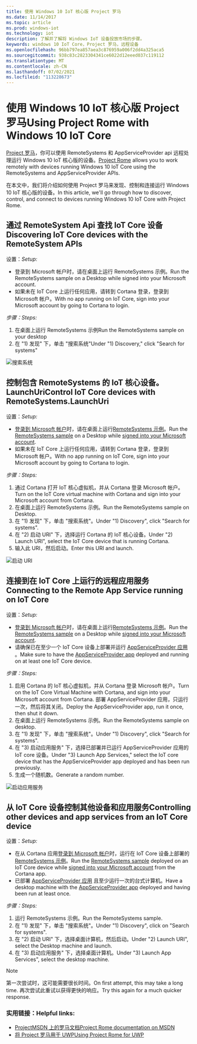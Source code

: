 ```yaml
---
title: 使用 Windows 10 IoT 核心版 Project 罗马
ms.date: 11/14/2017
ms.topic: article
ms.prod: windows-iot
ms.technology: iot
description: 了解并了解将 Windows IoT 设备投放市场的步骤。
keywords: windows 10 IoT Core，Project 罗马，远程设备
ms.openlocfilehash: 96bb797ea857aea3c876959a006f2dd4a325aca5
ms.sourcegitcommit: 938c83c2823304341ce6022d12eeed037c119112
ms.translationtype: MT
ms.contentlocale: zh-CN
ms.lasthandoff: 07/02/2021
ms.locfileid: "113228673"
---
```

# <a name="using-project-rome-with-windows-10-iot-core"></a><span data-ttu-id="ab1e1-104">使用 Windows 10 IoT 核心版 Project 罗马</span><span class="sxs-lookup"><span data-stu-id="ab1e1-104">Using Project Rome with Windows 10 IoT Core</span></span> 
 
<span data-ttu-id="ab1e1-105">[Project 罗马](https://developer.microsoft.com/en-us/windows/project-rome)，你可以使用 RemoteSystems 和 AppServiceProvider api 远程处理运行 Windows 10 IoT 核心版的设备。</span><span class="sxs-lookup"><span data-stu-id="ab1e1-105">[Project Rome](https://developer.microsoft.com/en-us/windows/project-rome) allows you to work remotely with devices running Windows 10 IoT Core using the RemoteSystems and AppServiceProvider APIs.</span></span> 
 
<span data-ttu-id="ab1e1-106">在本文中，我们将介绍如何使用 Project 罗马来发现、控制和连接运行 Windows 10 IoT 核心版的设备。</span><span class="sxs-lookup"><span data-stu-id="ab1e1-106">In this article, we'll go through how to discover, control, and connect to devices running Windows 10 IoT Core with Project Rome.</span></span>  
 
## <a name="discovering-iot-core-devices-with-the-remotesystem-apis"></a><span data-ttu-id="ab1e1-107">通过 RemoteSystem Api 查找 IoT Core 设备</span><span class="sxs-lookup"><span data-stu-id="ab1e1-107">Discovering IoT Core devices with the RemoteSystem APIs</span></span> 
 
<span data-ttu-id="ab1e1-108">设置：</span><span class="sxs-lookup"><span data-stu-id="ab1e1-108">_Setup:_</span></span>
* <span data-ttu-id="ab1e1-109">登录到 Microsoft 帐户时，请在桌面上运行 RemoteSystems 示例。</span><span class="sxs-lookup"><span data-stu-id="ab1e1-109">Run the RemoteSystems sample on a Desktop while signed into your Microsoft account.</span></span>  
* <span data-ttu-id="ab1e1-110">如果未在 IoT Core 上运行任何应用，请转到 Cortana 登录，登录到 Microsoft 帐户。</span><span class="sxs-lookup"><span data-stu-id="ab1e1-110">With no app running on IoT Core, sign into your Microsoft account by going to Cortana to login.</span></span> 
 
<span data-ttu-id="ab1e1-111">_步骤：_</span><span class="sxs-lookup"><span data-stu-id="ab1e1-111">_Steps:_</span></span>
1. <span data-ttu-id="ab1e1-112">在桌面上运行 RemoteSystems 示例</span><span class="sxs-lookup"><span data-stu-id="ab1e1-112">Run the RemoteSystems sample on your desktop</span></span> 
2. <span data-ttu-id="ab1e1-113">在 "1) 发现" 下，单击 "搜索系统"</span><span class="sxs-lookup"><span data-stu-id="ab1e1-113">Under "1) Discovery," click "Search for systems"</span></span> 

![搜索系统](../media/ProjectRome/SearchForSystems.gif)
 
## <a name="control-iot-core-devices-with-remotesystemslaunchuri"></a><span data-ttu-id="ab1e1-115">控制包含 RemoteSystems 的 IoT 核心设备。 LaunchUri</span><span class="sxs-lookup"><span data-stu-id="ab1e1-115">Control IoT Core devices with RemoteSystems.LaunchUri</span></span> 
 
<span data-ttu-id="ab1e1-116">设置：</span><span class="sxs-lookup"><span data-stu-id="ab1e1-116">_Setup:_</span></span>
* <span data-ttu-id="ab1e1-117">[登录到 Microsoft 帐户](https://github.com/Microsoft/Windows-universal-samples/tree/master/Samples/WebAccountManagement)时，请在桌面上运行[RemoteSystems 示例](https://github.com/Microsoft/Windows-universal-samples/tree/dev/Samples/RemoteSystems)。</span><span class="sxs-lookup"><span data-stu-id="ab1e1-117">Run the [RemoteSystems sample](https://github.com/Microsoft/Windows-universal-samples/tree/dev/Samples/RemoteSystems) on a Desktop while [signed into your Microsoft account](https://github.com/Microsoft/Windows-universal-samples/tree/master/Samples/WebAccountManagement).</span></span>
* <span data-ttu-id="ab1e1-118">如果未在 IoT Core 上运行任何应用，请转到 Cortana 登录，登录到 Microsoft 帐户。</span><span class="sxs-lookup"><span data-stu-id="ab1e1-118">With no app running on IoT Core, sign into your Microsoft account by going to Cortana to login.</span></span> 
 
<span data-ttu-id="ab1e1-119">_步骤：_</span><span class="sxs-lookup"><span data-stu-id="ab1e1-119">_Steps:_</span></span>
1. <span data-ttu-id="ab1e1-120">通过 Cortana 打开 IoT 核心虚拟机，并从 Cortana 登录 Microsoft 帐户。</span><span class="sxs-lookup"><span data-stu-id="ab1e1-120">Turn on the IoT Core virtual machine with Cortana and sign into your Microsoft account from Cortana.</span></span> 
2. <span data-ttu-id="ab1e1-121">在桌面上运行 RemoteSystems 示例。</span><span class="sxs-lookup"><span data-stu-id="ab1e1-121">Run the RemoteSystems sample on Desktop.</span></span> 
3. <span data-ttu-id="ab1e1-122">在 "1) 发现" 下，单击 "搜索系统"。</span><span class="sxs-lookup"><span data-stu-id="ab1e1-122">Under "1) Discovery", click "Search for systems".</span></span> 
4. <span data-ttu-id="ab1e1-123">在 "2) 启动 URI" 下，选择运行 Cortana 的 IoT 核心设备。</span><span class="sxs-lookup"><span data-stu-id="ab1e1-123">Under "2) Launch URI", select the IoT Core device that is running Cortana.</span></span> 
5. <span data-ttu-id="ab1e1-124">输入此 URI，然后启动。</span><span class="sxs-lookup"><span data-stu-id="ab1e1-124">Enter this URI and launch.</span></span> 

![启动 URI](../media/ProjectRome/LaunchURI.gif)

## <a name="connecting-to-the-remote-app-service-running-on-iot-core"></a><span data-ttu-id="ab1e1-126">连接到在 IoT Core 上运行的远程应用服务</span><span class="sxs-lookup"><span data-stu-id="ab1e1-126">Connecting to the Remote App Service running on IoT Core</span></span> 
<span data-ttu-id="ab1e1-127">设置：</span><span class="sxs-lookup"><span data-stu-id="ab1e1-127">_Setup:_</span></span>
* <span data-ttu-id="ab1e1-128">[登录到 Microsoft 帐户](https://github.com/Microsoft/Windows-universal-samples/tree/master/Samples/WebAccountManagement)时，请在桌面上运行[RemoteSystems 示例](https://github.com/Microsoft/Windows-universal-samples/tree/dev/Samples/RemoteSystems)。</span><span class="sxs-lookup"><span data-stu-id="ab1e1-128">Run the [RemoteSystems sample](https://github.com/Microsoft/Windows-universal-samples/tree/dev/Samples/RemoteSystems) on a Desktop while [signed into your Microsoft account](https://github.com/Microsoft/Windows-universal-samples/tree/master/Samples/WebAccountManagement).</span></span> 
* <span data-ttu-id="ab1e1-129">请确保已在至少一个 IoT Core 设备上部署并运行 [AppServiceProvider 应用](https://github.com/Microsoft/Windows-universal-samples/tree/dev/Samples/AppServices) 。</span><span class="sxs-lookup"><span data-stu-id="ab1e1-129">Make sure to have the [AppServiceProvider app](https://github.com/Microsoft/Windows-universal-samples/tree/dev/Samples/AppServices) deployed and running on at least one IoT Core device.</span></span> 
 
<span data-ttu-id="ab1e1-130">_步骤：_</span><span class="sxs-lookup"><span data-stu-id="ab1e1-130">_Steps:_</span></span>
1. <span data-ttu-id="ab1e1-131">启用 Cortana 的 IoT 核心虚拟机，并从 Cortana 登录 Microsoft 帐户。</span><span class="sxs-lookup"><span data-stu-id="ab1e1-131">Turn on the IoT Core Virtual Machine with Cortana, and sign into your Microsoft account from Cortana.</span></span> <span data-ttu-id="ab1e1-132">部署 AppServiceProvider 应用，只运行一次，然后将其关闭。</span><span class="sxs-lookup"><span data-stu-id="ab1e1-132">Deploy the AppServiceProvider app, run it once, then shut it down.</span></span> 
2. <span data-ttu-id="ab1e1-133">在桌面上运行 RemoteSystems 示例。</span><span class="sxs-lookup"><span data-stu-id="ab1e1-133">Run the RemoteSystems sample on desktop.</span></span> 
3. <span data-ttu-id="ab1e1-134">在 "1) 发现" 下，单击 "搜索系统"。</span><span class="sxs-lookup"><span data-stu-id="ab1e1-134">Under "1) Discovery", click "Search for systems".</span></span> 
4. <span data-ttu-id="ab1e1-135">在 "3) 启动应用服务" 下，选择已部署并已运行 AppServiceProvider 应用的 IoT core 设备。</span><span class="sxs-lookup"><span data-stu-id="ab1e1-135">Under "3) Launch App Services," select the IoT core device that has the AppServiceProvider app deployed and has been run previously.</span></span> 
5. <span data-ttu-id="ab1e1-136">生成一个随机数。</span><span class="sxs-lookup"><span data-stu-id="ab1e1-136">Generate a random number.</span></span>  

![启动应用服务](../media/ProjectRome/LaunchAppServices.gif)
 
## <a name="controlling-other-devices-and-app-services-from-an-iot-core-device"></a><span data-ttu-id="ab1e1-138">从 IoT Core 设备控制其他设备和应用服务</span><span class="sxs-lookup"><span data-stu-id="ab1e1-138">Controlling other devices and app services from an IoT Core device</span></span> 

<span data-ttu-id="ab1e1-139">设置：</span><span class="sxs-lookup"><span data-stu-id="ab1e1-139">_Setup:_</span></span>
* <span data-ttu-id="ab1e1-140">在从 Cortana 应用[登录到 Microsoft 帐户](https://github.com/Microsoft/Windows-universal-samples/tree/master/Samples/WebAccountManagement)时，运行在 IoT Core 设备上部署的[RemoteSystems 示例](https://github.com/Microsoft/Windows-universal-samples/tree/dev/Samples/RemoteSystems)。</span><span class="sxs-lookup"><span data-stu-id="ab1e1-140">Run the [RemoteSystems sample](https://github.com/Microsoft/Windows-universal-samples/tree/dev/Samples/RemoteSystems) deployed on an IoT Core device while [signed into your Microsoft account](https://github.com/Microsoft/Windows-universal-samples/tree/master/Samples/WebAccountManagement) from the Cortana app.</span></span> 
* <span data-ttu-id="ab1e1-141">已部署 [AppServiceProvider 应用](https://github.com/Microsoft/Windows-universal-samples/tree/dev/Samples/AppServices) 且至少运行一次的台式计算机。</span><span class="sxs-lookup"><span data-stu-id="ab1e1-141">Have a desktop machine with the [AppServiceProvider app](https://github.com/Microsoft/Windows-universal-samples/tree/dev/Samples/AppServices) deployed and having been run at least once.</span></span> 
 
<span data-ttu-id="ab1e1-142">_步骤：_</span><span class="sxs-lookup"><span data-stu-id="ab1e1-142">_Steps:_</span></span>
1. <span data-ttu-id="ab1e1-143">运行 RemoteSystems 示例。</span><span class="sxs-lookup"><span data-stu-id="ab1e1-143">Run the RemoteSystems sample.</span></span> 
2. <span data-ttu-id="ab1e1-144">在 "1) 发现" 下，单击 "搜索系统"。</span><span class="sxs-lookup"><span data-stu-id="ab1e1-144">Under "1) Discovery", click on "Search for systems".</span></span> 
3. <span data-ttu-id="ab1e1-145">在 "2) 启动 URI" 下，选择桌面计算机，然后启动。</span><span class="sxs-lookup"><span data-stu-id="ab1e1-145">Under "2) Launch URI", select the Desktop machine and launch.</span></span> 
4. <span data-ttu-id="ab1e1-146">在 "3) 启动应用服务" 下，选择桌面计算机。</span><span class="sxs-lookup"><span data-stu-id="ab1e1-146">Under "3) Launch App Services", select the desktop machine.</span></span>  
 
> [!NOTE] 
> <span data-ttu-id="ab1e1-147">第一次尝试时，这可能需要很长时间。</span><span class="sxs-lookup"><span data-stu-id="ab1e1-147">On first attempt, this may take a long time.</span></span> <span data-ttu-id="ab1e1-148">再次尝试此重试以获得更快的响应。</span><span class="sxs-lookup"><span data-stu-id="ab1e1-148">Try this again for a much quicker response.</span></span> 
 
### <a name="helpful-links"></a><span data-ttu-id="ab1e1-149">实用链接：</span><span class="sxs-lookup"><span data-stu-id="ab1e1-149">Helpful links:</span></span> 
* [<span data-ttu-id="ab1e1-150">ProjectMSDN 上的罗马文档</span><span class="sxs-lookup"><span data-stu-id="ab1e1-150">Project Rome documentation on MSDN</span></span>](https://developer.microsoft.com/en-us/windows/project-rome )
* [<span data-ttu-id="ab1e1-151">将 Project 罗马用于 UWP</span><span class="sxs-lookup"><span data-stu-id="ab1e1-151">Using Project Rome for UWP</span></span>](https://docs.microsoft.com/windows/uwp/launch-resume/connected-apps-and-devices )
 
